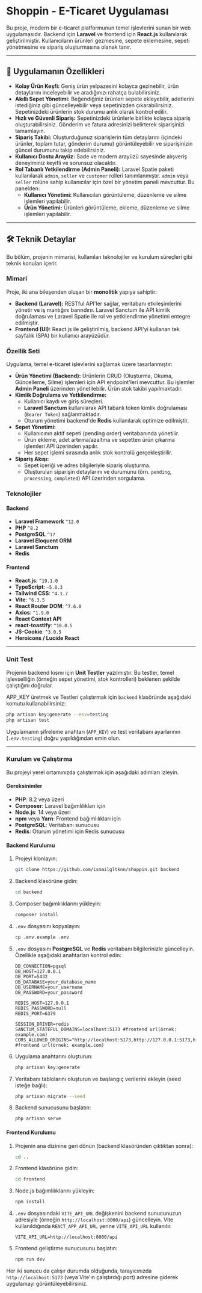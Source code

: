# Shoppin - E-Ticaret Uygulaması

Bu proje, modern bir e-ticaret platformunun temel işlevlerini sunan bir web uygulamasıdır. Backend için **Laravel** ve frontend için **React.js** kullanılarak geliştirilmiştir. Kullanıcıların ürünleri gezmesine, sepete eklemesine, sepeti yönetmesine ve sipariş oluşturmasına olanak tanır.

---

## 🚀 Uygulamanın Özellikleri

-   **Kolay Ürün Keşfi:** Geniş ürün yelpazesini kolayca gezinebilir, ürün detaylarını inceleyebilir ve aradığınızı rahatça bulabilirsiniz.
-   **Akıllı Sepet Yönetimi:** Beğendiğiniz ürünleri sepete ekleyebilir, adetlerini istediğiniz gibi güncelleyebilir veya sepetinizden çıkarabilirsiniz. Sepetinizdeki ürünlerin stok durumu anlık olarak kontrol edilir.
-   **Hızlı ve Güvenli Sipariş:** Sepetinizdeki ürünlerle birlikte kolayca sipariş oluşturabilirsiniz. Gönderim ve fatura adresinizi belirterek siparişinizi tamamlayın.
-   **Sipariş Takibi:** Oluşturduğunuz siparişlerin tüm detaylarını (içindeki ürünler, toplam tutar, gönderim durumu) görüntüleyebilir ve siparişinizin güncel durumunu takip edebilirsiniz.
-   **Kullanıcı Dostu Arayüz:** Sade ve modern arayüzü sayesinde alışveriş deneyiminiz keyifli ve sorunsuz olacaktır.
-   **Rol Tabanlı Yetkilendirme (Admin Paneli):** Laravel Spatie paketi kullanılarak `admin`, `seller` ve `customer` rolleri tanımlanmıştır. `admin` veya `seller` rolüne sahip kullanıcılar için özel bir yönetim paneli mevcuttur. Bu panelden:
    -   **Kullanıcı Yönetimi:** Kullanıcıları görüntüleme, düzenleme ve silme işlemleri yapılabilir.
    -   **Ürün Yönetimi:** Ürünleri görüntüleme, ekleme, düzenleme ve silme işlemleri yapılabilir.

---

## 🛠️ Teknik Detaylar

Bu bölüm, projenin mimarisi, kullanılan teknolojiler ve kurulum süreçleri gibi teknik konuları içerir.

### Mimari

Proje, iki ana bileşenden oluşan bir **monolitik** yapıya sahiptir:

-   **Backend (Laravel):** RESTful API'ler sağlar, veritabanı etkileşimlerini yönetir ve iş mantığını barındırır. Laravel Sanctum ile API kimlik doğrulaması ve Laravel Spatie ile rol ve yetkilendirme yönetimi entegre edilmiştir.
-   **Frontend (UI):** React.js ile geliştirilmiş, backend API'yi kullanan tek sayfalık (SPA) bir kullanıcı arayüzüdür.

### Özellik Seti

Uygulama, temel e-ticaret işlevlerini sağlamak üzere tasarlanmıştır:

-   **Ürün Yönetimi (Backend):** Ürünlerin CRUD (Oluşturma, Okuma, Güncelleme, Silme) işlemleri için API endpoint'leri mevcuttur. Bu işlemler **Admin Paneli** üzerinden yönetilebilir. Ürün stok takibi yapılmaktadır.
-   **Kimlik Doğrulama ve Yetkilendirme:**
    -   Kullanıcı kaydı ve giriş süreçleri.
    -   **Laravel Sanctum** kullanılarak API tabanlı token kimlik doğrulaması (`Bearer Token`) sağlanmaktadır.
    -   Oturum yönetimi backend'de **Redis** kullanılarak optimize edilmiştir.
-   **Sepet Yönetimi:**
    -   Kullanıcının aktif sepeti (pending order) veritabanında yönetilir.
    -   Ürün ekleme, adet artırma/azaltma ve sepetten ürün çıkarma işlemleri API üzerinden yapılır.
    -   Her sepet işlemi sırasında anlık stok kontrolü gerçekleştirilir.
-   **Sipariş Akışı:**
    -   Sepet içeriği ve adres bilgileriyle sipariş oluşturma.
    -   Oluşturulan siparişin detaylarını ve durumunu (örn. `pending`, `processing`, `completed`) API üzerinden sorgulama.

### Teknolojiler

#### Backend

-   **Laravel Framework** `^12.0`
-   **PHP** `^8.2`
-   **PostgreSQL** `^17`
-   **Laravel Eloquent ORM**
-   **Laravel Sanctum**
-   **Redis**

#### Frontend

-   **React.js**: `^19.1.0`
-   **TypeScript**: `~5.8.3`
-   **Tailwind CSS**: `^4.1.7`
-   **Vite**: `^6.3.5`
-   **React Router DOM**: `^7.6.0`
-   **Axios**: `^1.9.0`
-   **React Context API**
-   **react-toastify**: `^10.0.5`
-   **JS-Cookie**: `^3.0.5`
-   **Heroicons / Lucide React**

---

### Unit Test

Projenin backend kısmı için **Unit Testler** yazılmıştır. Bu testler, temel işlevselliğin (örneğin sepet yönetimi, stok kontrolleri) beklenen şekilde çalıştığını doğrular.

APP_KEY üretmek ve Testleri çalıştırmak için `backend` klasöründe aşağıdaki komutu kullanabilirsiniz:

```bash
php artisan key:generate --env=testing
php artisan test
```

Uygulamanın şifreleme anahtarı (`APP_KEY`) ve test veritabanı ayarlarının (`.env.testing`) doğru yapıldığından emin olun.

---

### Kurulum ve Çalıştırma

Bu projeyi yerel ortamınızda çalıştırmak için aşağıdaki adımları izleyin.

#### Gereksinimler

-   **PHP**: 8.2 veya üzeri
-   **Composer**: Laravel bağımlılıkları için
-   **Node.js**: 14 veya üzeri
-   **npm** veya **Yarn**: Frontend bağımlılıkları için
-   **PostgreSQL**: Veritabanı sunucusu
-   **Redis**: Oturum yönetimi için Redis sunucusu

#### Backend Kurulumu

1.  Projeyi klonlayın:
    ```bash
    git clone https://github.com/ismailgltknn/shoppin.git backend
    ```
2.  Backend klasörüne gidin:
    ```bash
    cd backend
    ```
3.  Composer bağımlılıklarını yükleyin:
    ```bash
    composer install
    ```
4.  `.env` dosyasını kopyalayın:
    ```bash
    cp .env.example .env
    ```
5.  `.env` dosyasını **PostgreSQL** ve **Redis** veritabanı bilgilerinizle güncelleyin. Özellikle aşağıdaki anahtarları kontrol edin:

    ```env
    DB_CONNECTION=pgsql
    DB_HOST=127.0.0.1
    DB_PORT=5432
    DB_DATABASE=your_database_name
    DB_USERNAME=your_username
    DB_PASSWORD=your_password

    REDIS_HOST=127.0.0.1
    REDIS_PASSWORD=null
    REDIS_PORT=6379

    SESSION_DRIVER=redis
    SANCTUM_STATEFUL_DOMAINS=localhost:5173 #frontend url(örnek: example.com)
    CORS_ALLOWED_ORIGINS="http://localhost:5173,http://127.0.0.1:5173,https://example.com" #frontend url(örnek: example.com)
    ```

6.  Uygulama anahtarını oluşturun:
    ```bash
    php artisan key:generate
    ```
7.  Veritabanı tablolarını oluşturun ve başlangıç verilerini ekleyin (seed isteğe bağlı):
    ```bash
    php artisan migrate --seed
    ```
8.  Backend sunucusunu başlatın:
    ```bash
    php artisan serve
    ```

#### Frontend Kurulumu

1.  Projenin ana dizinine geri dönün (backend klasöründen çıktıktan sonra):
    ```bash
    cd ..
    ```
2.  Frontend klasörüne gidin:
    ```bash
    cd frontend
    ```
3.  Node.js bağımlılıklarını yükleyin:
    ```bash
    npm install
    ```
4.  `.env` dosyasındaki `VITE_API_URL` değişkenini backend sunucunuzun adresiyle (örneğin `http://localhost:8000/api`) güncelleyin. Vite kullanıldığında `REACT_APP_API_URL` yerine `VITE_API_URL` kullanılır.
    ```env
    VITE_API_URL=http://localhost:8000/api
    ```
5.  Frontend geliştirme sunucusunu başlatın:
    ```bash
    npm run dev
    ```

Her iki sunucu da çalışır durumda olduğunda, tarayıcınızda `http://localhost:5173` (veya Vite'ın çalıştırdığı port) adresine giderek uygulamayı görüntüleyebilirsiniz.
